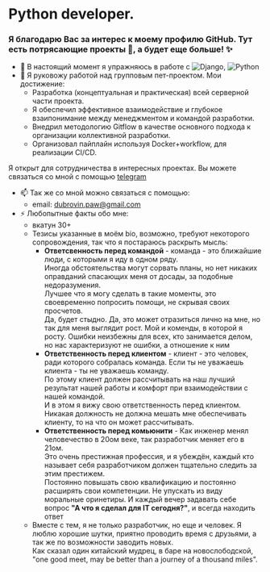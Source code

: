 # Python developer. 
### Я благодарю Вас за интерес к моему профилю GitHub. Тут есть потрясающие проекты 👀, а будет еще больше! ✨

- 🌱 В настоящий момент я упражняюсь в работе с ![Django](https://img.shields.io/badge/django-%23092E20.svg?style=for-the-badge&logo=django&logoColor=white), ![Python](https://img.shields.io/badge/python-3670A0?style=for-the-badge&logo=python&logoColor=ffdd54)
- 💞️ Я руковожу работой над групповым пет-проектом. Мои достижение:
  - Разработка (концептуальная и практическая) всей серверной части проекта.
  - Я обеспечил эффективное взаимодействие и глубокое взаипонимание между менеджментом и командой разработки.
  - Внедрил методологию Gitflow в качестве основного подхода к организации коллективной разработки.
  - Организовал пайплайн используя Docker+workflow, для реализации CI/CD.
  
 Я открыт для сотрудничества в интересных проектах. Вы можете связаться со мной с помощью [telegram](https://t.me/DubrovinP)
- 📫 Так же со мной можно связаться с помощью:
  - email: [dubrovin.paw@gmail.com](mailto:dubrovin.paw@gmail.com)
- ⚡ Любопытные факты обо мне:
  - вкатун 30+
  - Тезисы указанные в моём bio, возможно, требуют некоторого сопровождения, так что я постараюсь раскрыть мысль:
    - **Ответсвенность перед командой** - команда - это ближайшие люди, с которыми я иду в одном ряду.<br>Иногда обстоятельства могут сорвать планы, но нет никаких оправданий спасающих меня от досады, за подобные недоразумения.<br>Лучшее что я могу сделать в такие моменты, это своевременно попросить помощи, не скрывая своих просчетов.<br>Да, будет стыдно. Да, это может отразиться лично на мне, но так для меня выглядит рост. Мой и коменды, в которой я росту. Ошибки неизбежны для всех, кто занимается делом, но нас характеризуют не ошибки, а отношение к ним<br>
    - **Ответственность перед клиентом** - клиент - это человек, ради которого собралась команда. Если ты не уважаешь клиента - ты не уважаешь команду.<br>По этому клиент должен рассчитывать на наш лучший результат нашей работы и комфорт при взаимодействии с нашей командой.<br>И в этом я вижу свою ответственность перед клиентом. Никакая должность не должна мешать мне обеспечивать клиенту, то на что он может рассчитывать.
    - **Ответственность перед комьюнити** - Как инженер менял человечество в 20ом веке, так разработчик меняет его в 21ом.<br>Это очень престижная профессия, и я убеждён, каждый кто называет себя разработчиком должен тщательно следить за этим престижем.<br>Постоянно повышать свою квалификацию и постоянно расширять свои компетенции. Не упускать из виду моральные оринетиры. И каждый вечер задавать себе вопрос **"А что я сделал для IT сегодня?"**, и всегда находить ответ
  - Вместе с тем, я не только разработчик, но еще и человек. Я люблю хорошие шутки, приятно проводить время с друзьями, а так же по возможности заводить новых.<br>Как сказал один китайский мудрец, в баре на новослободской, "one good meet, may be better than a journey of a thousand miles".
